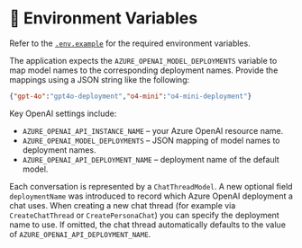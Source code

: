# 🔑 Environment Variables

Refer to the [`.env.example`](../src/.env.example) for the required environment variables.

The application expects the `AZURE_OPENAI_MODEL_DEPLOYMENTS` variable to map model names to the corresponding deployment names. Provide the mappings using a JSON string like the following:

```json
{"gpt-4o":"gpt4o-deployment","o4-mini":"o4-mini-deployment"}
```

Key OpenAI settings include:

- `AZURE_OPENAI_API_INSTANCE_NAME` – your Azure OpenAI resource name.
- `AZURE_OPENAI_MODEL_DEPLOYMENTS` – JSON mapping of model names to deployment names.
- `AZURE_OPENAI_API_DEPLOYMENT_NAME` – deployment name of the default model.

Each conversation is represented by a `ChatThreadModel`. A new optional field
`deploymentName` was introduced to record which Azure OpenAI deployment a chat
uses. When creating a new chat thread (for example via `CreateChatThread` or
`CreatePersonaChat`) you can specify the deployment name to use. If omitted, the
chat thread automatically defaults to the value of
`AZURE_OPENAI_API_DEPLOYMENT_NAME`.

